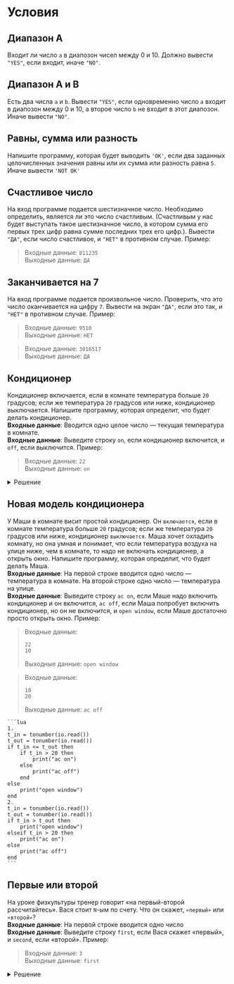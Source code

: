 # Условия

## Диапазон A

Входит ли число `a` в диапозон чисел между 0 и 10. Должно вывести `"YES"`, если входит, иначе `"NO"`.

## Диапазон A и B

Есть два числа `a` и `b`. Вывести `"YES"`, если одновременно число `a` входит в диапозон между 0 и 10, а второе число `b` не входит в этот диапозон. Иначе вывести `"NO"`.

## Равны, сумма или разность

Напишите программу, которая будет выводить `'OK'`, если два заданных целочисленных значения равны или их сумма или разность равна `5`. Иначе вывести `'NOT OK'`

## Счастливое число

На вход программе подается шестизначное число. Необходимо определить, является ли это число счастливым. (Счастливым у нас будет выступать такое шестизначное число, в котором сумма его первых трех цифр равна сумме последних трех его цифр.). Вывести `"ДА"`, если число счастливое, и `"НЕТ"` в противном случае. Пример:

> Входные данные: `811235`  
> Выходные данные: `ДА`

## Заканчивается на 7

На вход программе подается произвольное число. Проверить, что это число оканчивается на цифру `7`. Вывести на экран `"ДА"`, если это так, и `"НЕТ"` в противном случае. Пример:

> Входные данные: `9510`  
> Выходные данные: `НЕТ`

> Входные данные: `3016517`  
> Выходные данные: `ДА`

## Кондиционер

Кондиционер включается, если в комнате температура больше `20` градусов; если же температура `20` градусов или ниже, кондиционер выключается. Напишите программу, которая определит, что будет делать кондиционер.  
**Входные данные**: Вводится одно целое число — текущая температура в комнате.  
**Входные данные**: Выведите строку `on`, если кондиционер включится, и `off`, если выключится.
Пример:

> Входные данные: `22`  
> Выходные данные: `on`

<details><summary>Решение</summary>
<pre>
n = tonumber(io.read())
if n > 20 then
    print("on")
else
    print("off")
end
</pre>
</details>

## Новая модель кондиционера

У Маши в комнате висит простой кондиционер. Он `включается`, если в комнате температура больше `20` градусов; если же температура `20` градусов или ниже, кондиционер `выключается`. Маша хочет охладить комнату, но она умная и понимает, что если температура воздуха на улице ниже, чем в комнате, то надо не включать кондиционер, а открыть окно. Напишите программу, которая определит, что будет делать Маша.  
**Входные данные**: На первой строке вводится одно число — температура в комнате. На второй строке одно число — температура на улице.  
**Входные данные**: Выведите строку `ac on`, если Маше надо включить кондиционер и он включится, `ac off`, если Маша попробует включить кондиционер, но он не включится, и `open window`, если Маше достаточно просто открыть окно.
Пример:

> Входные данные:
> 
> ```
> 22
> 10
> ```
> 
> Выходные данные: `open window`

> Входные данные:
> 
> ```
> 18
> 20
> ```
> 
> Выходные данные: `ac off`

````{toggle}
```lua
1.
t_in = tonumber(io.read())
t_out = tonumber(io.read())
if t_in <= t_out then
    if t_in > 20 then
        print("ac on")
    else
        print("ac off")
    end
else
    print("open window")
end
2.
t_in = tonumber(io.read())
t_out = tonumber(io.read())
if t_in > t_out then
    print("open window")
elseif t_in > 20 then
    print("ac on")
else
    print("ac off")
end
```
````

## Первые или второй

На уроке физкультуры тренер говорит «на первый-второй рассчитайтесь». Вася стоит 
`N`-ым по счету. Что он скажет, `«первый»` или `«второй»`?  
**Входные данные**: На первой строке вводится одно число  
**Входные данные**: Выведите строку `first`, если Вася скажет «первый», и `second`, если «второй».
Пример:

> Входные данные: `3`  
> Выходные данные: `first`

<details><summary>Решение</summary>
<pre>
n = tonumber(io.read())
if n % 2 == 1 then
    print("first")
else
    print("second")
end
</pre>
</details>